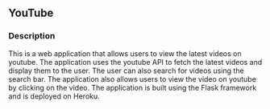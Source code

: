 ## YouTube

### Description

This is a web application that allows users to view the latest videos on youtube. The application uses the youtube API to fetch the latest videos and display them to the user. The user can also search for videos using the search bar. The application also allows users to view the video on youtube by clicking on the video. The application is built using the Flask framework and is deployed on Heroku.
